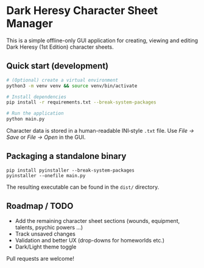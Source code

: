 # Dark Heresy Character Sheet Manager

This is a simple offline-only GUI application for creating, viewing and editing Dark Heresy (1st Edition) character sheets.

## Quick start (development)

```bash
# (Optional) create a virtual environment
python3 -m venv venv && source venv/bin/activate

# Install dependencies
pip install -r requirements.txt --break-system-packages

# Run the application
python main.py
```

Character data is stored in a human-readable INI‐style ``.txt`` file. Use *File → Save* or *File → Open* in the GUI.

## Packaging a standalone binary

```
pip install pyinstaller --break-system-packages
pyinstaller --onefile main.py
```

The resulting executable can be found in the ``dist/`` directory.

## Roadmap / TODO

* Add the remaining character sheet sections (wounds, equipment, talents, psychic powers …)
* Track unsaved changes
* Validation and better UX (drop-downs for homeworlds etc.)
* Dark/Light theme toggle

Pull requests are welcome!
